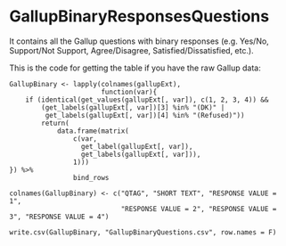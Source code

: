# GallupBinaryResponsesQuestions
It contains all the Gallup questions with binary responses (e.g. Yes/No, Support/Not Support, Agree/Disagree, Satisfied/Dissatisfied, etc.).

This is the code for getting the table if you have the raw Gallup data:
```
GallupBinary <- lapply(colnames(gallupExt), 
                       function(var){
    if (identical(get_values(gallupExt[, var]), c(1, 2, 3, 4)) &&
        (get_labels(gallupExt[, var])[3] %in% "(DK)" | 
         get_labels(gallupExt[, var])[4] %in% "(Refused)"))
        return(
            data.frame(matrix(
                c(var,
                  get_label(gallupExt[, var]),
                  get_labels(gallupExt[, var])),
                1)))
}) %>% 
                bind_rows

colnames(GallupBinary) <- c("QTAG", "SHORT TEXT", "RESPONSE VALUE = 1", 
                            "RESPONSE VALUE = 2", "RESPONSE VALUE = 3", "RESPONSE VALUE = 4")

write.csv(GallupBinary, "GallupBinaryQuestions.csv", row.names = F)
```
